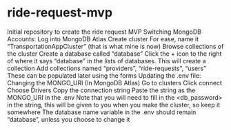 # ride-request-mvp
Initial repository to create the ride request MVP
Switching MongoDB Accounts:
Log into MongoDB Atlas
Create cluster
For ease, name it “TransportationAppCluster” (that is what mine is now)
Browse collections of the cluster
Create a database called “database”
Click the + icon to the right of where it says “database” in the lists of databases. This will create a collection
Add collections named “providers”, “ride-requests”, “users”
These can be populated later using the forms
Updating the .env file:
Changing the MONGO_URI
(In MongoDB Atlas) Go to clusters
Click connect
Choose Drivers
Copy the connection string
Paste the string as the MONGO_URI in the .env
Note that you will need to fill in the <db_password> in the string, this will be given to you when you make the cluster, so keep it somewhere
The database name variable in the .env should remain “database”, unless you choose to change it

